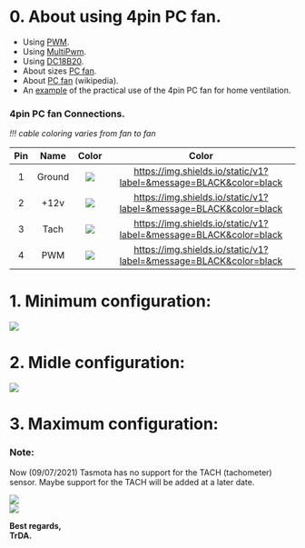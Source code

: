 # 0. About using 4pin PC fan.

- Using [PWM](https://tasmota.github.io/docs/Commands/#pwm).
- Using [MultiPwm](https://tasmota.github.io/docs/Commands/#setoption68).
- Using [DC18B20](https://tasmota.github.io/docs/DS18x20/).  
- About sizes [PC fan](https://digitalworld839.com/computer-case-fan-sizes/).  
- About [PC fan](https://en.wikipedia.org/wiki/Computer_fan) (wikipedia).  
- An [example](https://www.thingiverse.com/thing:4163250) of the practical use of the 4pin PC fan for home ventilation.  

### 4pin PC fan Connections.     
*!!! cable coloring varies from fan to fan*   

Pin|Name|Color|Color|
:-:|:-:|:-:|:-:|
|1|Ground|![](https://img.shields.io/static/v1?label=&message=BLACK&color=black)|https://img.shields.io/static/v1?label=&message=BLACK&color=black||![](https://img.shields.io/static/v1?label=&message=RED&color=red)|
|2|+12v|![](https://img.shields.io/static/v1?label=&message=RED&color=red)|https://img.shields.io/static/v1?label=&message=BLACK&color=black||![](https://img.shields.io/static/v1?label=&message=YELLOW&color=yellow)|
|3|Tach|![](https://img.shields.io/static/v1?label=&message=BLUE&color=blue)|https://img.shields.io/static/v1?label=&message=BLACK&color=black||![](https://img.shields.io/static/v1?label=&message=GREEN&color=green)|
|4|PWM|![](https://img.shields.io/static/v1?label=&message=YELLOW&color=yellow)|https://img.shields.io/static/v1?label=&message=BLACK&color=black||![](https://img.shields.io/static/v1?label=&message=GEEN&color=greem)|

# 1. Minimum configuration:  

![](https://raw.githubusercontent.com/TrDA-hab/Projects/master/PC%20fan/501.jpg)  

# 2. Midle configuration:  

![](https://raw.githubusercontent.com/TrDA-hab/Projects/master/PC%20fan/502.jpg)  

# 3. Maximum configuration:  

### Note:
Now (09/07/2021) Tasmota has no support for the TAСH (tachometer) sensor. Maybe support for the TAСH will be added at a later date.

![](https://raw.githubusercontent.com/TrDA-hab/Projects/master/PC%20fan/503.jpg)  
![](https://raw.githubusercontent.com/TrDA-hab/Projects/master/PC%20fan/504.jpg)  

**Best regards,  
TrDA.**
